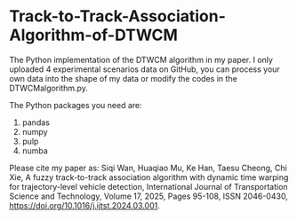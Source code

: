 # Track-to-Track-Association-Algorithm-of-DTWCM
The Python implementation of the DTWCM algorithm in my paper. I only uploaded 4 experimental scenarios data on GitHub, you can process your own data into the shape of my data or modify the codes in the DTWCMalgorithm.py.

The Python packages you need are:
1. pandas
2. numpy
3. pulp
4. numba

Please cite my paper as: Siqi Wan, Huaqiao Mu, Ke Han, Taesu Cheong, Chi Xie,
A fuzzy track-to-track association algorithm with dynamic time warping for trajectory-level vehicle detection,
International Journal of Transportation Science and Technology,
Volume 17,
2025,
Pages 95-108,
ISSN 2046-0430,
https://doi.org/10.1016/j.ijtst.2024.03.001.
